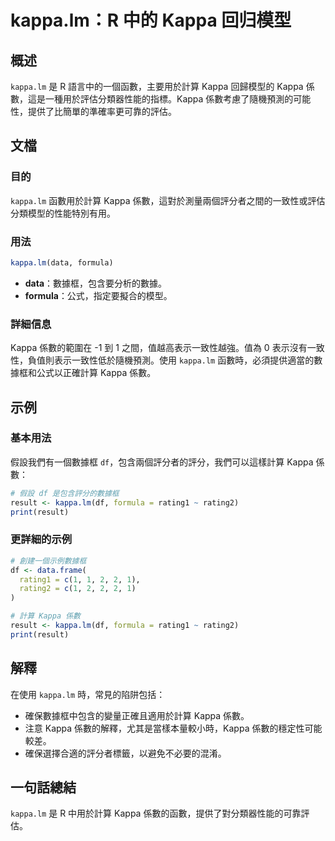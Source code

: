 <!--
Meta Description: # kappa.lm：R 中的 Kappa 回归模型 ## 概述 `kappa.lm` 是 R 語言中的一個函數，主要用於計算 Kappa 回歸模型的 Kappa 係數，這是一種用於評估分類器性能的指標。Kappa 係數考慮了隨機預測的可能性，提供了比簡單的準確率更可靠的評估。 ## 文檔 ### ...
Meta Keywords: kappa, formula, result, data, rating1
-->

# kappa.lm：R 中的 Kappa 回归模型

## 概述
`kappa.lm` 是 R 語言中的一個函數，主要用於計算 Kappa 回歸模型的 Kappa 係數，這是一種用於評估分類器性能的指標。Kappa 係數考慮了隨機預測的可能性，提供了比簡單的準確率更可靠的評估。

## 文檔
### 目的
`kappa.lm` 函數用於計算 Kappa 係數，這對於測量兩個評分者之間的一致性或評估分類模型的性能特別有用。

### 用法
```R
kappa.lm(data, formula)
```

- **data**：數據框，包含要分析的數據。
- **formula**：公式，指定要擬合的模型。

### 詳細信息
Kappa 係數的範圍在 -1 到 1 之間，值越高表示一致性越強。值為 0 表示沒有一致性，負值則表示一致性低於隨機預測。使用 `kappa.lm` 函數時，必須提供適當的數據框和公式以正確計算 Kappa 係數。

## 示例
### 基本用法
假設我們有一個數據框 `df`，包含兩個評分者的評分，我們可以這樣計算 Kappa 係數：

```R
# 假設 df 是包含評分的數據框
result <- kappa.lm(df, formula = rating1 ~ rating2)
print(result)
```

### 更詳細的示例
```R
# 創建一個示例數據框
df <- data.frame(
  rating1 = c(1, 1, 2, 2, 1),
  rating2 = c(1, 2, 2, 2, 1)
)

# 計算 Kappa 係數
result <- kappa.lm(df, formula = rating1 ~ rating2)
print(result)
```

## 解釋
在使用 `kappa.lm` 時，常見的陷阱包括：
- 確保數據框中包含的變量正確且適用於計算 Kappa 係數。
- 注意 Kappa 係數的解釋，尤其是當樣本量較小時，Kappa 係數的穩定性可能較差。
- 確保選擇合適的評分者標籤，以避免不必要的混淆。

## 一句話總結
`kappa.lm` 是 R 中用於計算 Kappa 係數的函數，提供了對分類器性能的可靠評估。